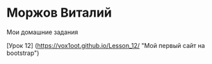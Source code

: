 # Моржов Виталий
Мои домашние задания

[Урок 12] (https://vox1oot.github.io/Lesson_12/ "Мой первый сайт на bootstrap")
